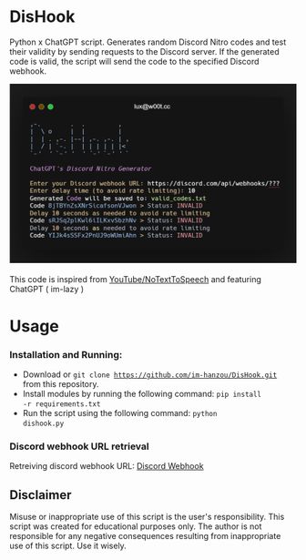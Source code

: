# DisHook
Python x ChatGPT script. Generates random Discord Nitro codes and test their validity by sending requests to the Discord server. If the generated code is valid, the script will send the code to the specified Discord webhook.
<br><center><img src="https://github.com/im-hanzou/DisHook/blob/main/dishook.png" width="600"></center><br>
This code is inspired from <a href="https://www.youtube.com/watch?v=-bnVGH62Yho&ab_channel=NoTextToSpeech">YouTube/NoTextToSpeech</a> and featuring ChatGPT ( im-lazy )
# Usage
### Installation and Running:
- Download or <code>git clone https://github.com/im-hanzou/DisHook.git</code> from this repository.
- Install modules by running the following command: <code>pip install -r requirements.txt</code>
- Run the script using the following command: <code>python dishook.py</code>
### Discord webhook URL retrieval
Retreiving discord webhook URL: <a href="https://support.discord.com/hc/en-us/articles/228383668-Intro-to-Webhooks">Discord Webhook<a>
## Disclaimer
Misuse or inappropriate use of this script is the user's responsibility. This script was created for educational purposes only. The author is not responsible for any negative consequences resulting from inappropriate use of this script. Use it wisely.
